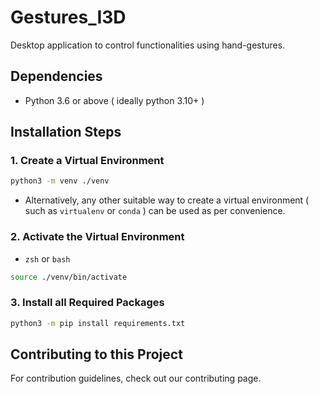 # Gestures_I3D
Desktop application to control functionalities using hand-gestures.

## Dependencies

- Python 3.6 or above ( ideally python 3.10+ )

## Installation Steps

### 1. Create a Virtual Environment

```zsh
python3 -m venv ./venv
```

 - Alternatively, any other suitable way to create a virtual environment ( such as `virtualenv` or `conda` ) can be used as per convenience.

 ### 2. Activate the Virtual Environment

 - `zsh` or `bash`

 ```zsh
source ./venv/bin/activate
 ```

### 3. Install all Required Packages

```zsh
python3 -m pip install requirements.txt
```

## Contributing to this Project

For contribution guidelines, check out our contributing page.
